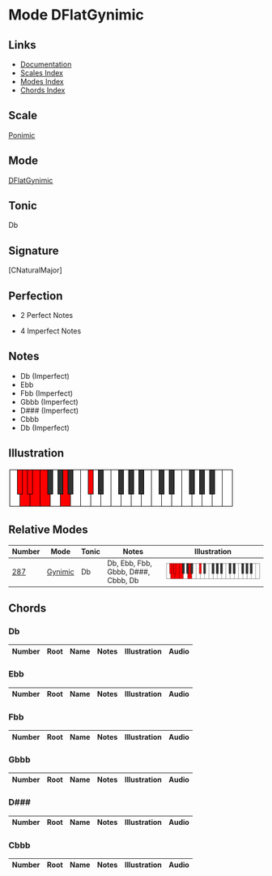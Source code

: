 # Mode DFlatGynimic

## Links

- [Documentation](index.md)
- [Scales Index](Scales.md)
- [Modes Index](Modes.md)
- [Chords Index](Chords.md)

## Scale

[Ponimic](ScalePonimic.md)

## Mode

[DFlatGynimic](ModeDFlatGynimic.md)

## Tonic

Db

## Signature

[CNaturalMajor]

## Perfection

 - 2 Perfect Notes

 - 4 Imperfect Notes

## Notes

- Db (Imperfect)
- Ebb
- Fbb (Imperfect)
- Gbbb (Imperfect)
- D### (Imperfect)
- Cbbb
- Db (Imperfect)

## Illustration

![DFlatGynimic](ModeDFlatGynimic.png)

## Relative Modes

| Number | Mode | Tonic | Notes | Illustration |
|--------|------|-------|-------|--------------|
| [287](https://ianring.com/musictheory/scales/287) | [Gynimic](ModeGynimic.md) | Db | Db, Ebb, Fbb, Gbbb, D###, Cbbb, Db | ![DFlatGynimic](ModeDFlatGynimic.png) |

## Chords

### Db

| Number | Root | Name | Notes | Illustration | Audio |
|--------|------|------|-------|--------------|-------|

### Ebb

| Number | Root | Name | Notes | Illustration | Audio |
|--------|------|------|-------|--------------|-------|

### Fbb

| Number | Root | Name | Notes | Illustration | Audio |
|--------|------|------|-------|--------------|-------|

### Gbbb

| Number | Root | Name | Notes | Illustration | Audio |
|--------|------|------|-------|--------------|-------|

### D###

| Number | Root | Name | Notes | Illustration | Audio |
|--------|------|------|-------|--------------|-------|

### Cbbb

| Number | Root | Name | Notes | Illustration | Audio |
|--------|------|------|-------|--------------|-------|


